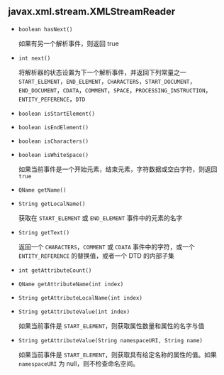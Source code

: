 ## javax.xml.stream.XMLStreamReader

* `boolean hasNext()`

  如果有另一个解析事件，则返回 true

* `int next()`

  将解析器的状态设置为下一个解析事件，并返回下列常量之一 `START_ELEMENT`，`END_ELEMENT`，`CHARACTERS`，`START_DOCUMENT`，`END_DOCUMENT`，`CDATA`，`COMMENT`，`SPACE`，`PROCESSING_INSTRUCTION`，`ENTITY_PEFERENCE`，`DTD`

* `boolean isStartElement()`

* `boolean isEndElement()`

* `boolean isCharacters()`

* `boolean isWhiteSpace()`

  如果当前事件是一个开始元素，结束元素，字符数据或空白字符，则返回 `true`

* `QName getName()`

* `String getLocalName()`

  获取在 `START_ELEMENT` 或 `END_ELEMENT` 事件中的元素的名字

* `String getText()`

  返回一个 `CHARACTERS`，`COMMENT` 或 `CDATA` 事件中的字符，或一个 `ENTITY_REFERENCE` 的替换值，或者一个 DTD 的内部子集

* `int getAttributeCount()`

* `QName getAttributeName(int index)`

* `String getAttributeLocalName(int index)`

* `String getAttributeValue(int index)`

  如果当前事件是 `START_ELEMENT`，则获取属性数量和属性的名字与值

* `String getAttributeValue(String namespaceURI, String name)`

  如果当前事件是 `START_ELEMENT`，则获取具有给定名称的属性的值。如果 `namespaceURI` 为 null，则不检查命名空间。